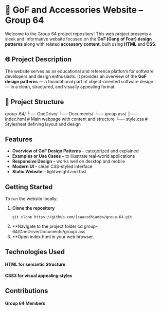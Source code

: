 # 🧠 GoF and Accessories Website – Group 64

Welcome to the Group 64 project repository! This web project presents a sleek and informative website focused on the **GoF (Gang of Four) design patterns** along with related **accessory content**, built using **HTML** and **CSS**.

## 🌐 Project Description

The website serves as an educational and reference platform for software developers and design enthusiasts. It provides an overview of the **GoF design patterns** — a foundational part of object-oriented software design — in a clean, structured, and visually appealing format.

## 📁 Project Structure
group-64/
└── OneDrive/
    └── Documents/
        └── group ass/
            ├── index.html    # Main webpage with content and structure
            └── style.css     # Stylesheet defining layout and design
  
##  Features

-  **Overview of GoF Design Patterns** – categorized and explained  
-  **Examples or Use Cases** – to illustrate real-world applications  
-  **Responsive Design** – works well on desktop and mobile  
-  **Modern UI** – clean CSS-styled interface  
-  **Static Website** – lightweight and fast

##  Getting Started

To run the website locally:

1. **Clone the repository**
   ```bash
   git clone https://github.com/Isaacodhiambo/group-64.git
2. **Navigate to the project folder
    cd group-64/OneDrive/Documents/group\ ass
3. **Open index.html in your web browser.

##    Technologies Used
#### HTML for semantic Structure
#### CSS3 for visual appealing styles

## Contributions
#### Group 64 Members




   
          
            
